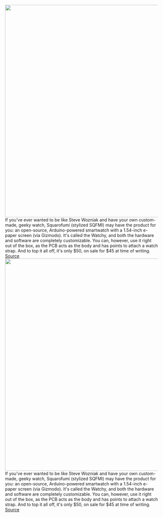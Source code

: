 <img src='https://cdn.vox-cdn.com/thumbor/NN10pIZT9pjyhadul1xDeZ-71jM=/0x0:2401x1600/1200x800/filters:focal(1009x608:1393x992)/cdn.vox-cdn.com/uploads/chorus_image/image/68665157/2020_12_18T19_22_27.654Z_P1010103_Edit.0.jpg' width='700px' /><br/>
If you've ever wanted to be like Steve Wozniak and have your own custom-made, geeky watch, Squarofumi (stylized SQFMI) may have the product for you: an open-source, Arduino-powered smartwatch with a 1.54-inch e-paper screen (via Gizmodo). It's called the Watchy, and both the hardware and software are completely customizable. You can, however, use it right out of the box, as the PCB acts as the body and has points to attach a watch strap. And to top it all off, it's only $50, on sale for $45 at time of writing.
<a href='https://www.theverge.com/2021/1/13/22229985/customizable-epaper-smartwatch-kit-arduino'> Source <a/><img src='https://cdn.vox-cdn.com/thumbor/NN10pIZT9pjyhadul1xDeZ-71jM=/0x0:2401x1600/1200x800/filters:focal(1009x608:1393x992)/cdn.vox-cdn.com/uploads/chorus_image/image/68665157/2020_12_18T19_22_27.654Z_P1010103_Edit.0.jpg' width='700px' /><br/>
If you've ever wanted to be like Steve Wozniak and have your own custom-made, geeky watch, Squarofumi (stylized SQFMI) may have the product for you: an open-source, Arduino-powered smartwatch with a 1.54-inch e-paper screen (via Gizmodo). It's called the Watchy, and both the hardware and software are completely customizable. You can, however, use it right out of the box, as the PCB acts as the body and has points to attach a watch strap. And to top it all off, it's only $50, on sale for $45 at time of writing.
<a href='https://www.theverge.com/2021/1/13/22229985/customizable-epaper-smartwatch-kit-arduino'> Source <a/>